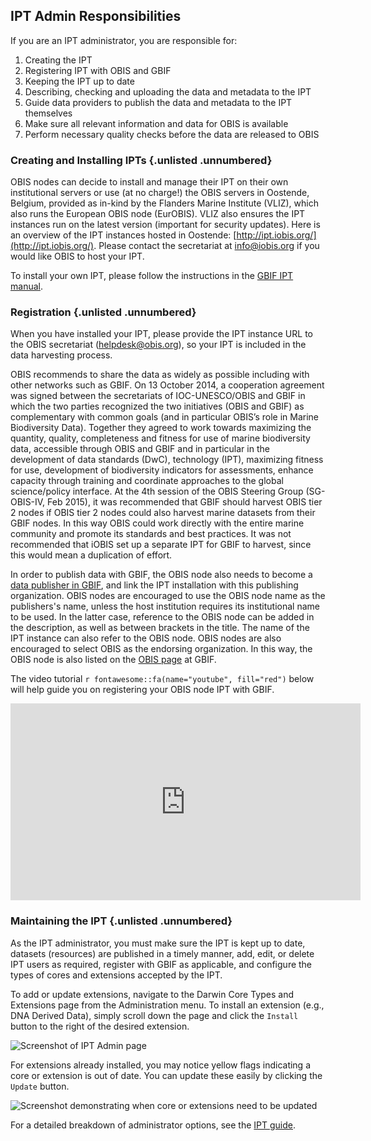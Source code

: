 ## IPT Admin Responsibilities

If you are an IPT administrator, you are responsible for:

1. Creating the IPT
2. Registering IPT with OBIS and GBIF
3. Keeping the IPT up to date
4. Describing, checking and uploading the data and metadata to the IPT
5. Guide data providers to publish the data and metadata to the IPT themselves
6. Make sure all relevant information and data for OBIS is available
7. Perform necessary quality checks before the data are released to OBIS

### Creating and Installing IPTs {.unlisted .unnumbered}

OBIS nodes can decide to install and manage their IPT on their own institutional servers or use (at no charge!) the OBIS servers in Oostende, Belgium, provided as in-kind by the Flanders Marine Institute (VLIZ), which also runs the European OBIS node (EurOBIS). VLIZ also ensures the IPT instances run on the latest version (important for security updates). Here is an overview of the IPT instances hosted in Oostende: [http://ipt.iobis.org/](http://ipt.iobis.org/). Please contact the secretariat at info@iobis.org if you would like OBIS to host your IPT.

To install your own IPT, please follow the instructions in the [GBIF IPT manual](https://github.com/gbif/ipt/wiki/IPT2ManualNotes.wiki#getting-started-guide).

### Registration {.unlisted .unnumbered}

When you have installed your IPT, please provide the IPT instance URL to the OBIS secretariat (helpdesk@obis.org), so your IPT is included in the data harvesting process.

OBIS recommends to share the data as widely as possible including with other networks such as GBIF. On 13 October 2014, a cooperation agreement was signed between the secretariats of IOC-UNESCO/OBIS and GBIF in which the two parties recognized the two initiatives (OBIS and GBIF) as complementary with common goals (and in particular OBIS’s role in Marine Biodiversity Data). Together they agreed to work towards maximizing the quantity, quality, completeness and fitness for use of marine biodiversity data, accessible through OBIS and GBIF and in particular in the development of data standards (DwC), technology (IPT), maximizing fitness for use, development of biodiversity indicators for assessments, enhance capacity through training and coordinate approaches to the global science/policy interface. At the 4th session of the OBIS Steering Group (SG-OBIS-IV, Feb 2015), it was recommended that GBIF should harvest OBIS tier 2 nodes if OBIS tier 2 nodes could also harvest marine datasets from their GBIF nodes. In this way OBIS could work directly with the entire marine community and promote its standards and best practices. It was not recommended that iOBIS set up a separate IPT for GBIF to harvest, since this would mean a duplication of effort.

In order to publish data with GBIF, the OBIS node also needs to become a [data publisher in GBIF](https://www.gbif.org/become-a-publisher), and link the IPT installation with this publishing organization. OBIS nodes are encouraged to use the OBIS node name as the publishers's name, unless the host institution requires its institutional name to be used. In the latter case, reference to the OBIS node can be added in the description, as well as between brackets in the title. The name of the IPT instance can also refer to the OBIS node. OBIS nodes are also encouraged to select OBIS as the endorsing organization. In this way, the OBIS node is also listed on the [OBIS page](https://www.gbif.org/participant/304) at GBIF.

The video tutorial `r fontawesome::fa(name="youtube", fill="red")` below will help guide you on registering your OBIS node IPT with GBIF.

  <iframe width="560" height="315"
src="https://www.youtube.com/embed/HciufRG9hiI"
frameborder="0"
allow="accelerometer; autoplay; encrypted-media; gyroscope; picture-in-picture"
allowfullscreen></iframe>

### Maintaining the IPT {.unlisted .unnumbered}

As the IPT administrator, you must make sure the IPT is kept up to date, datasets (resources) are published in a timely manner, add, edit, or delete IPT users as required, register with GBIF as applicable, and configure the types of cores and extensions accepted by the IPT.

To add or update extensions, navigate to the Darwin Core Types and Extensions page from the Administration menu. To install an extension (e.g., DNA Derived Data), simply scroll down the page and click the `Install` button to the right of the desired extension.

![*Screenshot of IPT Admin page*](images/iptadmin-installex.png)

For extensions already installed, you may notice yellow flags indicating a core or extension is out of date. You can update these easily by clicking the `Update` button.

![*Screenshot demonstrating when core or extensions need to be updated*](images/iptadmin-core.png)

For a detailed breakdown of administrator options, see the [IPT guide](https://ipt.gbif.org/manual/en/ipt/latest/administration).
